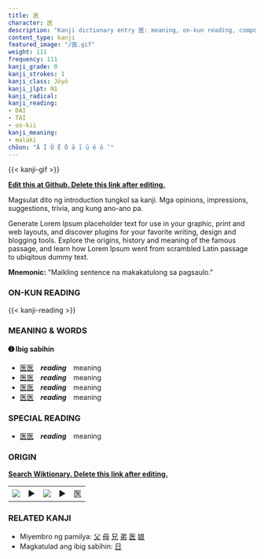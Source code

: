 ```yaml
---
title: 医
character: 医
description: "Kanji dictionary entry 医: meaning, on-kun reading, compounds, origin, related kanji"
content_type: kanji
featured_image: "/医.gif"
weight: 111
frequency: 111
kanji_grade: 0
kanji_strokes: 1
kanji_class: Jōyō
kanji_jlpt: N1
kanji_radical: 
kanji_reading: 
- DAI
- TAI
- oo-kii
kanji_meaning:
- malaki
chōon: "Ā Ī Ū Ē Ō ā ī ū ē ō ’"
---
```

[//]: # (Don't edit the line below. Kanji animated GIF code is automatically generated.)
{{< kanji-gif >}}

[//]: # (Edit below this line.)

**[Edit this at Github. Delete this link after editing.](https://github.com/tim0g/tim/tree/main/content/kanji/医/index.md)**

Magsulat dito ng introduction tungkol sa kanji. Mga opinions, impressions, suggestions, trivia, ang kung ano-ano pa.

Generate Lorem Ipsum placeholder text for use in your graphic, print and web layouts, and discover plugins for your favorite writing, design and blogging tools. Explore the origins, history and meaning of the famous passage, and learn how Lorem Ipsum went from scrambled Latin passage to ubiqitous dummy text.
 
**Mnemonic:** "Maikling sentence na makakatulong sa pagsaulo."

### ON-KUN READING

[//]: # (Don't edit the line below. ON-KUN READING code is automatically generated.)
{{< kanji-reading >}}

### MEANING & WORDS

#### ➊ **Ibig sabihin**
  - [医](../医)[医](../医)　***reading***　meaning
  - [医](../医)[医](../医)　***reading***　meaning
  - [医](../医)[医](../医)　***reading***　meaning
  - [医](../医)[医](../医)　***reading***　meaning

### SPECIAL READING
  - [医](../医)[医](../医)　***reading***　meaning

### ORIGIN

**[Search Wiktionary. Delete this link after editing.](https://wiktionary.org/wiki/医)**
<table class="kanji-table"><tr><td>
<img src="60px-医-bronze.svg.png">
</td><td>▶</td><td>
<img src="60px-医-oracle.svg.png">
</td><td>▶</td>
<td class="kanji-origin">医</td>
</tr></table>

### RELATED KANJI
- Miyembro ng pamilya: [父](../父) [母](../母) [兄](../兄) [弟](../弟) [医](../医) [娘](../娘)
- Magkatulad ang ibig sabihin: [日](../日)
